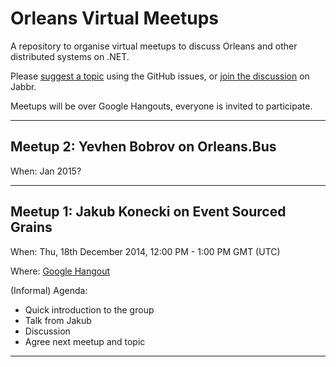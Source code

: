 # Orleans Virtual Meetups

A repository to organise virtual meetups to discuss Orleans and other distributed systems on .NET.

Please [suggest a topic](https://github.com/OrleansContrib/meetups/issues/1) using the GitHub issues, or [join the discussion](https://jabbr.net/#/rooms/orleans) on Jabbr.

Meetups will be over Google Hangouts, everyone is invited to participate.


---

## Meetup 2: Yevhen Bobrov on Orleans.Bus

When: Jan 2015?

---

## Meetup 1: Jakub Konecki on Event Sourced Grains

When: Thu, 18th December 2014, 12:00 PM - 1:00 PM GMT (UTC)

Where: [Google Hangout](https://plus.google.com/events/cprijioqudo73bmsc5thgu0rlo4)

(Informal) Agenda:

* Quick introduction to the group
* Talk from Jakub
* Discussion
* Agree next meetup and topic 

---

